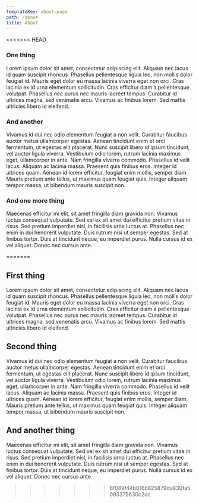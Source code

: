 ```yaml
---
templateKey: about-page
path: /about
title: About
---
```

<<<<<<< HEAD
### One thing
Lorem ipsum dolor sit amet, consectetur adipiscing elit. Aliquam nec lacus id quam suscipit rhoncus. Phasellus pellentesque ligula leo, non mollis dolor feugiat id. Mauris eget dolor eu massa lacinia viverra eget non orci. Cras lacinia ex id urna elementum sollicitudin. Cras efficitur diam a pellentesque volutpat. Phasellus nec purus nec mauris laoreet tempus. Curabitur id ultrices magna, sed venenatis arcu. Vivamus ac finibus lorem. Sed mattis ultricies libero id eleifend.

### And another 
Vivamus id dui nec odio elementum feugiat a non velit. Curabitur faucibus auctor metus ullamcorper egestas. Aenean tincidunt enim et orci fermentum, ut egestas elit placerat. Nunc suscipit libero id ipsum tincidunt, vel auctor ligula viverra. Vestibulum odio lorem, rutrum lacinia maximus eget, ullamcorper in ante. Nam fringilla viverra commodo. Phasellus id velit lacus. Aliquam ac lacinia massa. Praesent quis finibus eros. Integer id ultrices quam. Aenean id lorem efficitur, feugiat enim mollis, semper diam. Mauris pretium ante tellus, ut maximus quam feugiat quis. Integer aliquam tempor massa, ut bibendum mauris suscipit non.

### And one more thing
Maecenas efficitur mi elit, sit amet fringilla diam gravida non. Vivamus luctus consequat vulputate. Sed vel ex sit amet dui efficitur pretium vitae in risus. Sed pretium imperdiet nisl, in facilisis urna luctus at. Phasellus nec enim in dui hendrerit vulputate. Duis rutrum nisi ut semper egestas. Sed at finibus tortor. Duis at tincidunt neque, eu imperdiet purus. Nulla cursus id ex vel aliquet. Donec nec cursus ante.


=======
## First thing

Lorem ipsum dolor sit amet, consectetur adipiscing elit. Aliquam nec lacus id quam suscipit rhoncus. Phasellus pellentesque ligula leo, non mollis dolor feugiat id. Mauris eget dolor eu massa lacinia viverra eget non orci. Cras lacinia ex id urna elementum sollicitudin. Cras efficitur diam a pellentesque volutpat. Phasellus nec purus nec mauris laoreet tempus. Curabitur id ultrices magna, sed venenatis arcu. Vivamus ac finibus lorem. Sed mattis ultricies libero id eleifend.

## Second thing

Vivamus id dui nec odio elementum feugiat a non velit. Curabitur faucibus auctor metus ullamcorper egestas. Aenean tincidunt enim et orci fermentum, ut egestas elit placerat. Nunc suscipit libero id ipsum tincidunt, vel auctor ligula viverra. Vestibulum odio lorem, rutrum lacinia maximus eget, ullamcorper in ante. Nam fringilla viverra commodo. Phasellus id velit lacus. Aliquam ac lacinia massa. Praesent quis finibus eros. Integer id ultrices quam. Aenean id lorem efficitur, feugiat enim mollis, semper diam. Mauris pretium ante tellus, ut maximus quam feugiat quis. Integer aliquam tempor massa, ut bibendum mauris suscipit non.

## And another thing

Maecenas efficitur mi elit, sit amet fringilla diam gravida non. Vivamus luctus consequat vulputate. Sed vel ex sit amet dui efficitur pretium vitae in risus. Sed pretium imperdiet nisl, in facilisis urna luctus at. Phasellus nec enim in dui hendrerit vulputate. Duis rutrum nisi ut semper egestas. Sed at finibus tortor. Duis at tincidunt neque, eu imperdiet purus. Nulla cursus id ex vel aliquet. Donec nec cursus ante.
>>>>>>> 6f089f44b616b825879da830fa5093375630c2dc
